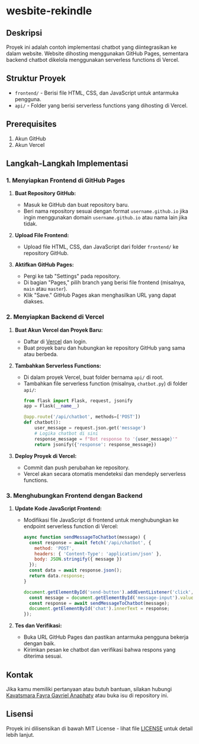 # wesbite-rekindle

## Deskripsi

Proyek ini adalah contoh implementasi chatbot yang diintegrasikan ke dalam website. Website dihosting menggunakan GitHub Pages, sementara backend chatbot dikelola menggunakan serverless functions di Vercel.

## Struktur Proyek

- `frontend/` - Berisi file HTML, CSS, dan JavaScript untuk antarmuka pengguna.
- `api/` - Folder yang berisi serverless functions yang dihosting di Vercel.

## Prerequisites

1. Akun GitHub
2. Akun Vercel

## Langkah-Langkah Implementasi

### 1. Menyiapkan Frontend di GitHub Pages

1. **Buat Repository GitHub:**
   - Masuk ke GitHub dan buat repository baru.
   - Beri nama repository sesuai dengan format `username.github.io` jika ingin menggunakan domain `username.github.io` atau nama lain jika tidak.

2. **Upload File Frontend:**
   - Upload file HTML, CSS, dan JavaScript dari folder `frontend/` ke repository GitHub.

3. **Aktifkan GitHub Pages:**
   - Pergi ke tab "Settings" pada repository.
   - Di bagian "Pages," pilih branch yang berisi file frontend (misalnya, `main` atau `master`).
   - Klik "Save." GitHub Pages akan menghasilkan URL yang dapat diakses.

### 2. Menyiapkan Backend di Vercel

1. **Buat Akun Vercel dan Proyek Baru:**
   - Daftar di [Vercel](https://vercel.com/) dan login.
   - Buat proyek baru dan hubungkan ke repository GitHub yang sama atau berbeda.

2. **Tambahkan Serverless Functions:**
   - Di dalam proyek Vercel, buat folder bernama `api/` di root.
   - Tambahkan file serverless function (misalnya, `chatbot.py`) di folder `api/`:
     ```python
     from flask import Flask, request, jsonify
     app = Flask(__name__)

     @app.route('/api/chatbot', methods=['POST'])
     def chatbot():
         user_message = request.json.get('message')
         # Logika chatbot di sini
         response_message = f"Bot response to '{user_message}'"
         return jsonify({'response': response_message})
     ```

3. **Deploy Proyek di Vercel:**
   - Commit dan push perubahan ke repository.
   - Vercel akan secara otomatis mendeteksi dan mendeply serverless functions.

### 3. Menghubungkan Frontend dengan Backend

1. **Update Kode JavaScript Frontend:**
   - Modifikasi file JavaScript di frontend untuk menghubungkan ke endpoint serverless function di Vercel:
     ```javascript
     async function sendMessageToChatbot(message) {
       const response = await fetch('/api/chatbot', {
         method: 'POST',
         headers: { 'Content-Type': 'application/json' },
         body: JSON.stringify({ message })
       });
       const data = await response.json();
       return data.response;
     }

     document.getElementById('send-button').addEventListener('click', async () => {
       const message = document.getElementById('message-input').value;
       const response = await sendMessageToChatbot(message);
       document.getElementById('chat').innerText = response;
     });
     ```

2. **Tes dan Verifikasi:**
   - Buka URL GitHub Pages dan pastikan antarmuka pengguna bekerja dengan baik.
   - Kirimkan pesan ke chatbot dan verifikasi bahwa respons yang diterima sesuai.

## Kontak

Jika kamu memiliki pertanyaan atau butuh bantuan, silakan hubungi [Kavatsmara Fayra Gavriel Anaphaty](mailto:kavatsmara@gmail.com) atau buka isu di repository ini.

## Lisensi

Proyek ini dilisensikan di bawah MIT License - lihat file [LICENSE](LICENSE) untuk detail lebih lanjut.
